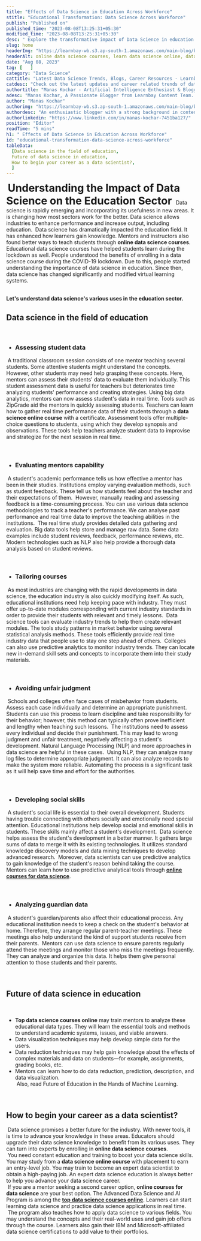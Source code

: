 ```yaml
---
title: "Effects of Data Science in Education Across Workforce"
stitle: "Educational Transformation: Data Science Across Workforce"
publish: "Published on"
published_time: "2023-08-08T13:25:31+05:30"
modified_time: "2023-08-08T13:25:31+05:30"
desc: " Explore the transformative impact of Data Science in education on the workforce, enhancing skills, personalizing learning, and aligning curriculum with industry demands."
slug: home
headerImg: "https://learnbay-wb.s3.ap-south-1.amazonaws.com/main-blog/blog/educational-transformation.png"
headerAlt: online data science courses, learn data science online, data science online course
date: "Aug 08, 2023"
tag: [   ]
category: "Data Science"
cattitle: "Latest Data Science Trends, Blogs, Career Resources - Learnbay Blogs"
catdesc: "Check out the latest updates and career related trends of data science and business analytics here inside the Learnbay's data science blogs."
authortitle: "Manas Kochar - Artificial Intelligence Enthusiast & Blogger | Learnbay"
adesc: "Manas Kochar, A Passionate Blogger from Learnbay Content Team. Explore her Artificial Intelligence and Machine Learning Blogs.."
author: "Manas Kochar"
authorimg: "https://learnbay-wb.s3.ap-south-1.amazonaws.com/main-blog/blog/manas-kochar.webp"
authordesc: "An enthusiastic blogger with a strong background in content creation and a hard-core interest in emerging technologies, mainly hot topics and happenings in AI and machine learning."
authorlinkedin: "https://www.linkedin.com/in/manas-kochar-7451ba127/"
position: "Editor"
readTime: "5 mins"
h1: " Effects of Data Science in Education Across Workforce"
id: "educational-transformation-data-science-across-workforce"
tableData:
  [Data science in the field of education, 
  Future of data science in education,   
  How to begin your career as a data scientist?,
  ]
---
```

​
<span style=" font-weight:bold; font-size:28px">Understanding the Impact of Data Science on the Education Sector
</span>
​
Data science is rapidly emerging and incorporating its usefulness in new areas. It is changing how most sectors work for the better. Data science allows industries to enhance performance and increase output, including education.
​
Data science has dramatically impacted the education field. It has enhanced how learners gain knowledge. Mentors and instructors also found better ways to teach students through <b>online data science courses</b>.
​
Educational data science courses have helped students learn during the lockdown as well. People understood the benefits of enrolling in a data science course during the COVID-19 lockdown. Due to this, people started understanding the importance of data science in education. Since then, data science has changed significantly and modified virtual learning systems.<br><br>

**Let's understand data science's various uses in the education sector.**
​
## Data science in the field of education
​
- ###  Assessing student data
​
A traditional classroom session consists of one mentor teaching several students. Some attentive students might understand the concepts. However, other students may need help grasping these concepts. Here, mentors can assess their students' data to evaluate them individually.
​
This student assessment data is useful for teachers but deteriorates time analyzing students' performance and creating strategies. Using big data analytics, mentors can now assess student's data in real time. Tools such as ZipGrade aid the mentors in quickly assessing students.
​
Teachers can learn how to gather real time performance data of their students through a <b>data science online course</b> with a certificate. Assessment tools offer multiple-choice questions to students, using which they develop synopsis and observations. These tools help teachers analyze student data to improvise and strategize for the next session in real time.<br><br>
​
- ### Evaluating mentors capability
​
A student's academic performance tells us how effective a mentor has been in their studies. Institutions employ varying evaluation methods, such as student feedback. These tell us how students feel about the teacher and their expectations of them.
​
However, manually reading and assessing feedback is a time-consuming process. You can use various data science methodologies to track a teacher's performance. We can analyse past performance and real time data to improve the teaching abilities in the institutions.
​
The real time study provides detailed data gathering and evaluation. Big data tools help store and manage raw data. Some data examples include student reviews, feedback, performance reviews, etc. Modern technologies such as NLP also help provide a thorough data analysis based on student reviews.<br><br>
​
- ### Tailoring courses
​
As most industries are changing with the rapid developments in data science, the education industry is also quickly modifying itself. As such, educational institutions need help keeping pace with industry. They must offer up-to-date modules corresponding with current industry standards in order to provide their students with relevant and timely lessons.
​
Data science tools can evaluate industry trends to help them create relevant modules. The tools study patterns in market behavior using several statistical analysis methods. These tools efficiently provide real time industry data that people use to stay one step ahead of others.
​
Colleges can also use predictive analytics to monitor industry trends. They can locate new in-demand skill sets and concepts to incorporate them into their study materials.<br><br>
​
- ###  Avoiding unfair judgment
​
Schools and colleges often face cases of misbehavior from students. Assess each case individually and determine an appropriate punishment. Students can use this process to learn discipline and take responsibility for their behavior; however, this method can typically often prove inefficient and lengthy when teaching such lessons.
​
The institutions need to assess every individual and decide their punishment. This may lead to wrong judgment and unfair treatment, negatively affecting a student's development. Natural Language Processing (NLP) and more approaches in data science are helpful in these cases.
​
Using NLP, they can analyze many log files to determine appropriate judgment. It can also analyze records to make the system more reliable. Automating the process is a significant task as it will help save time and effort for the authorities.<br><br>
​
- ### Developing social skills
​
A student's social life is essential to their overall development. Students having trouble connecting with others socially and emotionally need special attention. Educational institutions help develop social and emotional skills in students. These skills mainly affect a student's development.
​
Data science helps assess the student's development in a better manner. It gathers large sums of data to merge it with its existing technologies. It utilizes standard knowledge discovery models and data mining techniques to develop advanced research.
​
Moreover, data scientists can use predictive analytics to gain knowledge of the student's reason behind taking the course. Mentors can learn how to use predictive analytical tools through <b><a href="https://www.learnbay.co/data-science-certification-courses" target="_blank">online courses for data science</a></b>.<br><br>
​
- ### Analyzing guardian data
​
A student's guardian/parents also affect their educational process. Any educational institution needs to keep a check on the student's behavior at home. Therefore, they arrange regular parent-teacher meetings. These meetings also help understand the kind of support students receive from their parents.
​
Mentors can use data science to ensure parents regularly attend these meetings and monitor those who miss the meetings frequently. They can analyze and organize this data. It helps them give personal attention to those students and their parents.<br><br>
​
## Future of data science in education   
​
- <b>Top data science courses online</b> may train mentors to analyze these educational data types. They will learn the essential tools and methods to understand academic systems, issues, and viable answers.<br>
- Data visualization techniques may help develop simple data for the users.<br>
- Data reduction techniques may help gain knowledge about the effects of complex materials and data on students—for example, assignments, grading books, etc.<br>
- Mentors can learn how to do data reduction, prediction, description, and data visualization.<br>
​
Also, read Future of Education in the Hands of Machine Learning.<br><br>
​
## How to begin your career as a data scientist?   
​
Data science promises a better future for the industry. With newer tools, it is time to advance your knowledge in these areas. Educators should upgrade their data science knowledge to benefit from its various uses. They can turn into experts by enrolling in <b>online data science courses</b>.<br>
​
You need constant education and training to boost your data science skills. You may study from a <b>data science online course</b> with placement to earn an entry-level job. You may train to become an expert data scientist to obtain a high-paying job. An expert data science education is always better to help you advance your data science career.<br>
​
If you are a mentor seeking a second career option, <b>online courses for data science</b> are your best option. The Advanced Data Science and AI Program is among the <b><a href="https://www.learnbay.co/data-science-certification-courses" target="_blank">top data science courses online</a></b>. Learners can start learning data science and practice data science applications in real time.<br>
​
The program also teaches how to apply data science to various fields. You may understand the concepts and their real-world uses and gain job offers through the course. Learners also gain their IBM and Microsoft-affiliated data science certifications to add value to their portfolios.